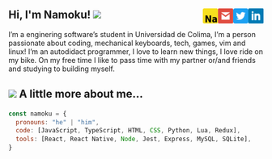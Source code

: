 ## Hi, I'm Namoku! <img src='https://i.imgur.com/wx66Okc.gif' width="30"/> <a href='https://www.linkedin.com/in/namoku/'><img src='https://github.com/Namoku/namoku/blob/main/images/linkedin.png?raw=true' width=30 align="right"/></a> <a href='https://twitter.com/Namooku'><img src='https://github.com/Namoku/namoku/blob/main/images/twitter.png?raw=true' width=30 align="right"/></a> <a href='mailto:contact@namoku.dev'><img src='https://github.com/Namoku/namoku/blob/main/images/mail.png?raw=true' width=30 align="right"/></a> <a href='https://namoku.dev'><img src='https://github.com/Namoku/namoku/blob/main/images/Namoku.png?raw=true' width=30 align="right"/></a>


I’m a enginering software’s student in Universidad de Colima, I’m a person passionate about coding, mechanical keyboards, tech, games, vim and linux! I’m an autodidact programmer, I love to learn new things, I love ride on my bike. On my free time I like to pass time with my partner or/and friends and studying to building myself.

## <img src='https://media2.giphy.com/media/8e7IQjEdnkivIk81C2/giphy.gif?cid=ecf05e47y9pxrpot0lw1rkovmblp0l894edsh0cvftaq2q9c&rid=giphy.gif&ct=s' width=30 /> A little more about me...
```javascript
const namoku = {
  pronouns: "he" | "him",
  code: [JavaScript, TypeScript, HTML, CSS, Python, Lua, Redux],
  tools: [React, React Native, Node, Jest, Express, MySQL, SQLite],
}
```
